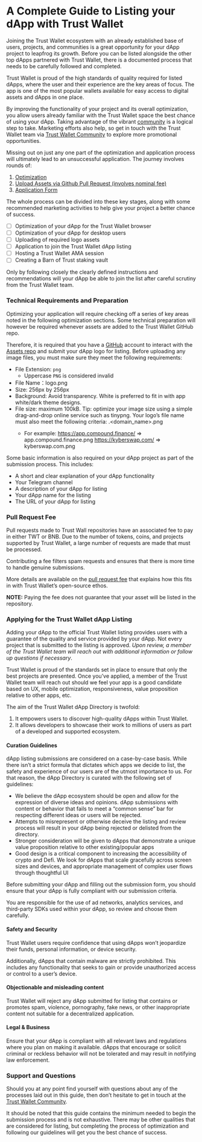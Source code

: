# A Complete Guide to Listing your dApp with Trust Wallet

Joining the Trust Wallet ecosystem with an already established base of users, projects, and communities is a great opportunity for your dApp project to leapfrog its growth. Before you can be listed alongside the other top dApps partnered with Trust Wallet, there is a documented process that needs to be carefully followed and completed.

Trust Wallet is proud of the high standards of quality required for listed dApps, where the user and their experience are the key areas of focus. The app is one of the most popular wallets available for easy access to digital assets and dApps in one place.

By improving the functionality of your project and its overall optimization, you allow users already familiar with the Trust Wallet space the best chance of using your dApp. Taking advantage of the vibrant [community](https://x.com/trustwalletapp) is a logical step to take. Marketing efforts also help, so get in touch with the Trust Wallet team via [Trust Wallet Community](https://community.trustwallet.com/) to explore more promotional opportunities.

Missing out on just any one part of the optimization and application process will ultimately lead to an unsuccessful application. The journey involves rounds of:

1. [Optimization](dApps/mobile-optimize.md)
2. [Upload Assets via Github Pull Request (involves nominal fee)](#technical-requirements-and-preperation)
3. [Application Form](https://forms.gle/bdZPHseXypr72S8E7)

The whole process can be divided into these key stages, along with some recommended marketing activities to help give your project a better chance of success.

- [ ] Optimization of your dApp for the Trust Wallet browser
- [ ] Optimization of your dApp for desktop users
- [ ] Uploading of required logo assets
- [ ] Application to join the Trust Wallet dApp listing
- [ ] Hosting a Trust Wallet AMA session
- [ ] Creating a Barn of Trust staking vault

Only by following closely the clearly defined instructions and recommendations will your dApp be able to join the list after careful scrutiny from the Trust Wallet team.

### Technical Requirements and Preparation

Optimizing your application will require checking off a series of key areas noted in the following optimization sections. Some technical preparation will however be required whenever assets are added to the Trust Wallet GitHub repo.

Therefore, it is required that you have a [GitHub](https://github.com) account to interact with the [Assets repo](https://github.com/trustwallet/assets) and submit your dApp logo for listing. Before uploading any image files, you must make sure they meet the following requirements:

- File Extension: `png`
  - Uppercase `PNG` is considered invalid
- File Name：logo.png
- Size: 256px by 256px
- Background: Avoid transparency. White is preferred to fit in with app white/dark theme designs.
- File size: maximum 100kB. Tip: optimize your image size using a simple drag-and-drop online service such as tinypng. Your logo’s file name must also meet the following criteria: <subdomain>.<domain_name>.png
  - For example: https://app.compound.finance/ => app.compound.finance.png
    https://kyberswap.com/ => kyberswap.com.png

Some basic information is also required on your dApp project as part of the submission process. This includes:

- A short and clear explanation of your dApp functionality
- Your Telegram channel
- A description of your dApp for listing
- Your dApp name for the listing
- The URL of your dApp for listing

### Pull Request Fee

Pull requests made to Trust Wall repositories have an associated fee to pay in either TWT or BNB. Due to the number of tokens, coins, and projects supported by Trust Wallet, a large number of requests are made that must be processed.

Contributing a fee filters spam requests and ensures that there is more time to handle genuine submissions.

More details are available on the [pull request fee](../assets/pr-fee.md) that explains how this fits in with Trust Wallet’s open-source ethos.

**NOTE:** Paying the fee does not guarantee that your asset will be listed in the repository.

### Applying for the Trust Wallet dApp Listing

Adding your dApp to the official Trust Wallet listing provides users with a guarantee of the quality and service provided by your dApp. Not every project that is submitted to the listing is approved. _Upon review, a member of the Trust Wallet team will reach out with additional information or follow up questions if necessary_.

Trust Wallet is proud of the standards set in place to ensure that only the best projects are presented. Once you’ve applied, a member of the Trust Wallet team will reach out should we feel your app is a good candidate based on UX, mobile optimization, responsiveness, value proposition relative to other apps, etc.

The aim of the Trust Wallet dApp Directory is twofold:

1. It empowers users to discover high-quality dApps within Trust Wallet.
2. It allows developers to showcase their work to millions of users as part of a developed and supported ecosystem.

#### Curation Guidelines

dApp listing submissions are considered on a case-by-case basis. While there isn’t a strict formula that dictates which apps we decide to list, the safety and experience of our users are of the utmost importance to us. For that reason, the dApp Directory is curated with the following set of guidelines:

- We believe the dApp ecosystem should be open and allow for the expression of diverse ideas and opinions. dApp submissions with content or behavior that fails to meet a “common sense” bar for respecting different ideas or users will be rejected.
- Attempts to misrepresent or otherwise deceive the listing and review process will result in your dApp being rejected or delisted from the directory.
- Stronger consideration will be given to dApps that demonstrate a unique value proposition relative to other existing/popular apps
- Good design is a critical component to increasing the accessibility of crypto and Defi. We look for dApps that scale gracefully across screen sizes and devices, and appropriate management of complex user flows through thoughtful UI

Before submitting your dApp and filling out the submission form, you should ensure that your dApp is fully compliant with our submission criteria.

You are responsible for the use of ad networks, analytics services, and third-party SDKs used within your dApp, so review and choose them carefully.

#### Safety and Security

Trust Wallet users require confidence that using dApps won’t jeopardize their funds, personal information, or device security.

Additionally, dApps that contain malware are strictly prohibited. This includes any functionality that seeks to gain or provide unauthorized access or control to a user’s device.

#### Objectionable and misleading content

Trust Wallet will reject any dApp submitted for listing that contains or promotes spam, violence, pornography, fake news, or other inappropriate content not suitable for a decentralized application.

#### Legal & Business

Ensure that your dApp is compliant with all relevant laws and regulations where you plan on making it available. dApps that encourage or solicit criminal or reckless behavior will not be tolerated and may result in notifying law enforcement.

### Support and Questions

Should you at any point find yourself with questions about any of the processes laid out in this guide, then don’t hesitate to get in touch at the [Trust Wallet Community](https://community.trustwallet.com/).

It should be noted that this guide contains the minimum needed to begin the submission process and is not exhaustive. There may be other qualities that are considered for listing, but completing the process of optimization and following our guidelines will get you the best chance of success.
